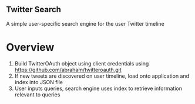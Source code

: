 Twitter Search
------------

A simple user-specific search engine for the user Twitter timeline 

Overview
=============

1. Build TwitterOAuth object using client credentials using https://github.com/abraham/twitteroauth.git
2. If new tweets are discovered on user timeline, load onto application and index into JSON file
3. User inputs queries, search engine uses index to retrieve information relevant to queries
